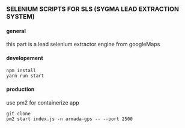 ### SELENIUM SCRIPTS FOR SLS (SYGMA LEAD EXTRACTION SYSTEM)

#### general

this part is a lead selenium extractor engine from googleMaps

#### developement

	npm install 
	yarn run start
	
#### production 

use pm2 for containerize app

	git clone 
	pm2 start index.js -n armada-gps -- --port 2500

	

	
